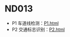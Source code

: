 # ND013

* P1 车道线检测：[P1.html](CarND-P1-LaneLines/P1.html)
* P2 交通标志识别：[P2.html](CarND-P2-Traffic-Sign-Classifier/P2.html)
